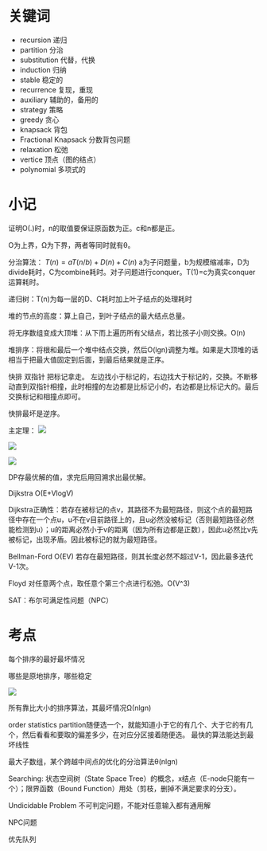 # 关键词

- recursion 递归
- partition 分治
- substitution 代替，代换
- induction 归纳
- stable 稳定的
- recurrence 复现，重现
- auxiliary 辅助的，备用的
- strategy 策略
- greedy 贪心
- knapsack 背包
- Fractional Knapsack 分数背包问题
- relaxation 松弛
- vertice 顶点（图的结点）
- polynomial 多项式的

# 小记

证明O(.)时，n的取值要保证原函数为正。c和n都是正。

O为上界，Ω为下界，两者等同时就有θ。

分治算法： $T(n)=aT(n/b)+D(n)+C(n)$ a为子问题量，b为规模缩减率，D为divide耗时，C为combine耗时。对子问题进行conquer。T(1)=c为真实conquer运算耗时。

递归树：T(n)为每一层的D、C耗时加上叶子结点的处理耗时

堆的节点的高度：算上自己，到叶子结点的最大结点总量。

将无序数组变成大顶堆：从下而上遍历所有父结点，若比孩子小则交换。O(n)

堆排序：将根和最后一个堆中结点交换，然后O(lgn)调整为堆。如果是大顶堆的话相当于把最大值固定到后面，到最后结果就是正序。

快排 双指针 把标记拿走。 左边找小于标记的，右边找大于标记的，交换。不断移动直到双指针相撞，此时相撞的左边都是比标记小的，右边都是比标记大的。最后交换标记和相撞点即可。

快排最坏是逆序。

主定理：
![](assets/uTools_1686234296391.png)



![](assets/uTools_1686389282225.png)

![](assets/uTools_1686389566535.png)

DP存最优解的值，求完后用回溯求出最优解。

Dijkstra O(E+VlogV)

Dijkstra正确性：若存在被标记的点v，其路径不为最短路径，则这个点的最短路径中存在一个点u，u不在v目前路径上的，且u必然没被标记（否则最短路径必然能检测到u）；u的距离必然小于v的距离（因为所有边都是正数），因此u必然比v先被标记，出现矛盾。因此被标记的就为最短路径。

Bellman-Ford O(EV) 若存在最短路径，则其长度必然不超过V-1，因此最多迭代V-1次。

Floyd 对任意两个点，取任意个第三个点进行松弛。O(V^3)

SAT：布尔可满足性问题（NPC）



# 考点


每个排序的最好最坏情况

哪些是原地排序，哪些稳定

![](assets/uTools_1686580243777.png)

所有靠比大小的排序算法，其最坏情况Ω(nlgn)

order statistics  partition随便选一个，就能知道小于它的有几个、大于它的有几个，然后看看和要取的偏差多少，在对应分区接着随便选。 最快的算法能达到最坏线性

最大子数组，某个跨越中间点的优化的分治算法θ(nlgn)

Searching: 状态空间树（State Space Tree）的概念，x结点（E-node只能有一个）；限界函数（Bound Function）用处（剪枝，删掉不满足要求的分支）。

Undicidable Problem 不可判定问题，不能对任意输入都有通用解

NPC问题

优先队列















